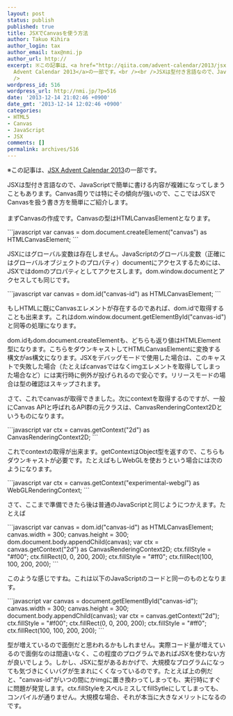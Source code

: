 ```yaml
---
layout: post
status: publish
published: true
title: JSXでCanvasを使う方法
author: Takuo Kihira
author_login: tax
author_email: tax@nmi.jp
author_url: http://
excerpt: ※この記事は、<a href="http://qiita.com/advent-calendar/2013/jsx" target="_blank">JSX
  Advent Calendar 2013</a>の一部です。<br /><br />JSXは型付き言語なので、JavaScriptで簡単に書ける内容が複雑になってしまうこともあります。Canvas周りでは特にその傾向が強いので、ここではJSXでCanvasを扱う書き方を簡単にご紹介します。<br
  />
wordpress_id: 516
wordpress_url: http://nmi.jp/?p=516
date: '2013-12-14 21:02:46 +0900'
date_gmt: '2013-12-14 12:02:46 +0900'
categories:
- HTML5
- Canvas
- JavaScript
- JSX
comments: []
permalink: archives/516
---
```

<p>※この記事は、<a href="http://qiita.com/advent-calendar/2013/jsx" target="_blank">JSX Advent Calendar 2013</a>の一部です。</p>
<p>JSXは型付き言語なので、JavaScriptで簡単に書ける内容が複雑になってしまうこともあります。Canvas周りでは特にその傾向が強いので、ここではJSXでCanvasを扱う書き方を簡単にご紹介します。<br />
<a id="more"></a><a id="more-516"></a><br />
まずCanvasの作成です。Canvasの型はHTMLCanvasElementとなります。<br />
</p>
```javascript
var canvas = dom.document.createElement("canvas") as HTMLCanvasElement;
```
<p>
JSXにはグローバル変数は存在しません。JavaScriptのグローバル変数（正確にはグローバルオブジェクトのプロパティ）documentにアクセスするためには、JSXではdomのプロパティとしてアクセスします。dom.window.documentとアクセスしても同じです。</p>
```javascript
var canvas = dom.id("canvas-id") as HTMLCanvasElement;
```
<p>
もしHTMLに既にCanvasエレメントが存在するのであれば、dom.idで取得することも出来ます。これはdom.window.document.getElementById("canvas-id") と同等の処理になります。</p>
<p>dom.idもdom.document.createElementも、どちらも返り値はHTMLElement型になります。こちらをダウンキャストしてHTMLCanvasElementに変換する構文がas構文になります。JSXをデバッグモードで使用した場合は、このキャストで失敗した場合（たとえばcanvasではなくimgエレメントを取得してしまった場合など）には実行時に例外が投げられるので安心です。リリースモードの場合は型の確認はスキップされます。</p>
<p>さて、これでcanvasが取得できました。次にcontextを取得するのですが、一般にCanvas APIと呼ばれるAPI群の元クラスは、CanvasRenderingContext2Dというものになります。</p>
```javascript
var ctx = canvas.getContext("2d") as CanvasRenderingContext2D;
```
<p>これでcontextの取得が出来ます。getContextはObject型を返すので、こちらもダウンキャストが必要です。たとえばもしWebGLを使おうという場合には次のようになります。</p>
```javascript
var ctx = canvas.getContext("experimental-webgl") as WebGLRenderingContext;
```
<p>さて、ここまで準備できたら後は普通のJavaScriptと同じようにつかえます。たとえば</p>
```javascript
var canvas = dom.id("canvas-id") as HTMLCanvasElement;
canvas.width = 300; canvas.height = 300;
dom.document.body.appendChild(canvas);
var ctx = canvas.getContext("2d") as CanvasRenderingContext2D;
ctx.fillStyle = "#f00";
ctx.fillRect(0, 0, 200, 200);
ctx.fillStyle = "#ff0";
ctx.fillRect(100, 100, 200, 200);
```
<p>このような感じですね。これは以下のJavaScriptのコードと同一のものとなります。</p>
```javascript
var canvas = document.getElementById("canvas-id");
canvas.width = 300; canvas.height = 300;
document.body.appendChild(canvas);
var ctx = canvas.getContext("2d");
ctx.fillStyle = "#f00";
ctx.fillRect(0, 0, 200, 200);
ctx.fillStyle = "#ff0";
ctx.fillRect(100, 100, 200, 200);
```
<p>型が増えているので面倒だと思われるかもしれません。実際コード量が増えているので面倒なのは間違いなく、この程度のプログラムであればJSXを使わない方が良いでしょう。しかし、JSXに型があるおかげで、大規模なプログラムになっても気づきにくいバグが生まれにくくなっているのです。たとえば上の例だと、"canvas-id"がいつの間にかimgに置き換わってしまっても、実行時にすぐに問題が発覚します。ctx.fillStyleをスペルミスしてfillSytleにしてしまっても、コンパイルが通りません。大規模な場合、それが本当に大きなメリットになるのです。</p>
